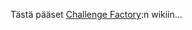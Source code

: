 Tästä pääset  [Challenge Factory](https://github.com/JAMK-IT/challenge_factory_2016/wiki):n wikiin...
